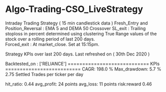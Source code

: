 # Algo-Trading-CSO_LiveStrategy

Intraday Trading Strategy ( 15 min candlestick data )
Fresh_Entry and Position_Reversal : EMA 5 and DEMA 50 Crossover
SL_exit : Trailing stoploss in percent determined using clustering True Range values of the stock over a rolling period of last 200 days.  
Forced_exit : At market_close. Set at 15:15pm.

Strategy KPIs over last 200 days. Last refreshed on ( 30th Dec 2020 ) 

Backtested_on : ['RELIANCE']
============================ KPIs ==========================
CAGR:  198.0  %
Max_drawdown:  5.7  %
2.75 Settled Trades per ticker per day 

hit_ratio:  0.44
avg_profit:  24  points 
avg_loss:  11  points
risk:reward  0.46
